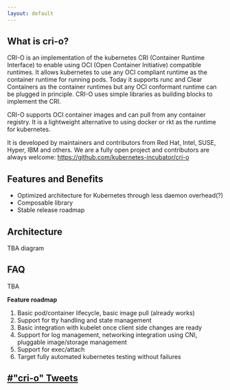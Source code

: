 ```yaml
---
layout: default
---
```


## What is cri-o?

CRI-O is an implementation of the kubernetes CRI (Container Runtime Interface) to enable using OCI (Open Container Initiative) compatible runtimes. It allows kubernetes to use any OCI compliant runtime as the container runtime for running pods. Today it supports runc and Clear Containers as the container runtimes but any OCI conformant runtime can be plugged in principle. CRI-O uses simple libraries as building blocks to implement the CRI.

CRI-O supports OCI container images and can pull from any container registry. It is a lightweight alternative to using docker or rkt as the runtime for kubernetes.

It is developed by maintainers and contributors from Red Hat, Intel, SUSE, Hyper, IBM and others.  We are a fully open project and contributors are always welcome:
https://github.com/kubernetes-incubator/cri-o

<script type="text/javascript" src="https://asciinema.org/a/al01ze6jxhpphikxla3qt2m6s.js" id="asciicast-al01ze6jxhpphikxla3qt2m6s" async></script>

## Features and Benefits

* Optimized architecture for Kubernetes through less daemon overhead(?)
* Composable library
* Stable release roadmap

## Architecture

TBA diagram

## FAQ

TBA

**Feature roadmap**

1. Basic pod/container lifecycle, basic image pull (already works)
1. Support for tty handling and state management
1. Basic integration with kubelet once client side changes are ready
1. Support for log management, networking integration using CNI, pluggable image/storage management
1. Support for exec/attach
1. Target fully automated kubernetes testing without failures

<h2>
<a class="twitter-timeline"  href="https://twitter.com/hashtag/%22cri-o%22" data-widget-id="862337196434632704">#"cri-o" Tweets</a>
</h2>
<script>!function(d,s,id){var js,fjs=d.getElementsByTagName(s)[0],p=/^http:/.test(d.location)?'http':'https';if(!d.getElementById(id)){js=d.createElement(s);js.id=id;js.src=p+"://platform.twitter.com/widgets.js";fjs.parentNode.insertBefore(js,fjs);}}(document,"script","twitter-wjs");</script>
